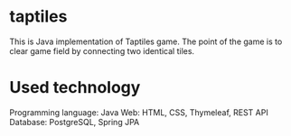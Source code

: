 # taptiles
This is Java implementation of Taptiles game. The point of the game is to clear game field by connecting two identical tiles.

# Used technology
Programming language: Java 
Web: HTML, CSS, Thymeleaf, REST API
Database: PostgreSQL, Spring JPA
